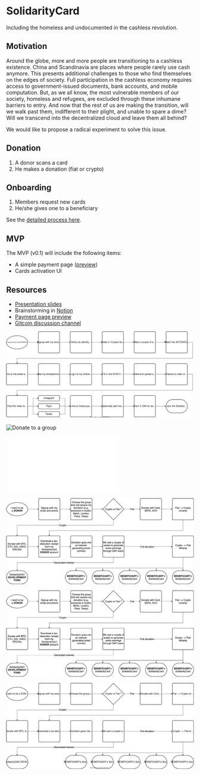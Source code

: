 # SolidarityCard

Including the homeless and undocumented in the cashless revolution.

## Motivation

Around the globe, more and more people are transitioning to a cashless existence. China and Scandinavia are places where people rarely use cash anymore. This presents additional challenges to those who find themselves on the edges of society. Full participation in the cashless economy requires access to government-issued documents, bank accounts, and mobile computation. But, as we all know, the most vulnerable members of our society, homeless and refugees, are excluded through these inhumane barriers to entry. And now that the rest of us are making the transition, will we walk past them, indifferent to their plight, and unable to spare a dime? Will we transcend into the decentralized cloud and leave them all behind?

We would like to propose a radical experiment to solve this issue.

## Donation

1. A donor scans a card
2. He makes a donation (fiat or crypto)

## Onboarding

1. Members request new cards
2. He/she gives one to a beneficiary

See the [detailed process here](https://docs.google.com/presentation/d/12o_Hm2-iUQrpSLjYbNULFY7OnBbEp4UJzf6qTp5JBX0/edit#slide=id.g7130c576f9_0_421).

## MVP

The MVP (v0.1) will include the following items: 

* A simple payment page ([preview](https://juliens-blank-site-20b4d7.webflow.io/))
* Cards activation UI

## Resources

* [Presentation slides](https://docs.google.com/presentation/d/12o_Hm2-iUQrpSLjYbNULFY7OnBbEp4UJzf6qTp5JBX0/edit?usp=sharing)
* Brainstorming in [Notion](https://www.notion.so/SolidarityCard-48b71df290e04973bf61c88abd381084)
* [Payment page preview](https://juliens-blank-site-20b4d7.webflow.io/)
* [Gitcoin discussion channel](https://chat.gitcoin.co/hackathons/channels/solidaritycard)

![Community-powered KYC](Design/Flowcharts/Community-powered_KYC.svg)

![Donate to a group](Design/Flowcharts/Donate_to_a_group.drawio)

![Donate to a group](Design/Flowcharts/Donate_to_a_group.pdf)

![Donate to a group](Design/Flowcharts/Donate_to_a_group.png)

![Donate to a group](Design/Flowcharts/Donate_to_a_group@2x.png)

![Donate to a group](Design/Flowcharts/Donate_to_a_group.svg)
